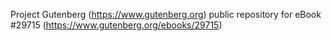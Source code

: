 Project Gutenberg (https://www.gutenberg.org) public repository for eBook #29715 (https://www.gutenberg.org/ebooks/29715)
